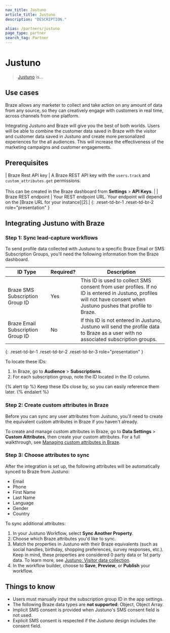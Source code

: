 ```yaml
---
nav_title: Justuno
article_title: Justuno
description: "DESCRIPTION."

alias: /partners/justuno
page_type: partner
search_tag: Partner
---
```


# Justuno

> [Justuno](https://www.justuno.com/) is...


## Use cases

Braze allows any marketer to collect and take action on any amount of data from any source, so they can creatively engage with customers in real time, across channels from one platform.

Integrating Justuno and Braze will give you the best of both worlds. Users will be able to combine the customer data saved in Braze with the visitor and customer data saved in Justuno and create more personalized experiences for the all audiences. This will increase the effectiveness of the marketing campaigns and customer engagements.

## Prerequisites

| Braze Rest API key | A Braze REST API key with the `users.track` and `custom_attributes.get` permissions.<br><br>This can be created in the Braze dashboard from **Settings** > **API Keys**. |
| Braze REST endpoint | Your REST endpoint URL. Your endpoint will depend on the [Braze URL for your instance][2].|
{: .reset-td-br-1 .reset-td-br-2 role="presentation" }

## Integrating Justuno with Braze

### Step 1: Sync lead-capture workflows

To send profile data collected with Justuno to a specific Braze Email or SMS Subscription Groups, you'll need the following information from the Braze dashboard.

| ID Type                          | Required? | Description                                                                                                   |
|----------------------------------|-----------|---------------------------------------------------------------------------------------------------------------|
| Braze SMS Subscription Group ID  | Yes       | This ID is used to collect SMS consent from user profiles. If no ID is entered in Justuno, profiles will not have consent when Justuno pushes that profile to Braze. |
| Braze Email Subscription Group ID | No        | If this ID is not entered in Justuno, Justuno will send the profile data to Braze as a user with no associated subscription groups. |
{: .reset-td-br-1 .reset-td-br-2 .reset-td-br-3 role="presentation" }

To locate these IDs:

1. In Braze, go to **Audience** > **Subscriptions**.
2. For each subscription group, note the ID located in the ID column.

{% alert tip %}
Keep these IDs close by, so you can easily reference them later.
{% endalert %}

### Step 2: Create custom attributes in Braze

Before you can sync any user attributes from Justuno, you'll need to create the equivalent custom attributes in Braze if you haven't already.

To create and manage custom attributes in Braze, go to **Data Settings** > **Custom Attributes**, then create your custom attributes. For a full walkthrough, see [Managing custom attributes in Braze]({{site.baseurl}}/user_guide/data_and_analytics/custom_data/custom_attributes/).

### Step 3: Choose attributes to sync

After the integration is set up, the following attributes will be automatically synced to Braze from Justuno:

- Email  
- Phone  
- First Name  
- Last Name  
- Language  
- Gender  
- Country

To sync additional attributes:

1. In your Justuno Workflow, select **Sync Another Property**.
2. Choose which Braze attributes you'd like to sync.
3. Match the properties in Justuno with their Braze equivalents (such as social handles, birthday, shopping preferences, survey responses, etc.). Keep in mind, these properties are considered 0 party data or 1st party data. To learn more, see [Justuno: Visitor data collection](https://www.justuno.com/guides/zero-first-party-data/).
4. In the workflow builder, choose to **Save**, **Preview**, or **Publish** your workflow.

## Things to know

- Users must manually input the subscription group ID in the app settings.  
- The following Braze data types are **not supported**: Object, Object Array.  
- Implicit SMS consent is provided when Justuno's SMS consent field is not used.  
- Explicit SMS consent is respected if the Justuno design includes the consent field.
